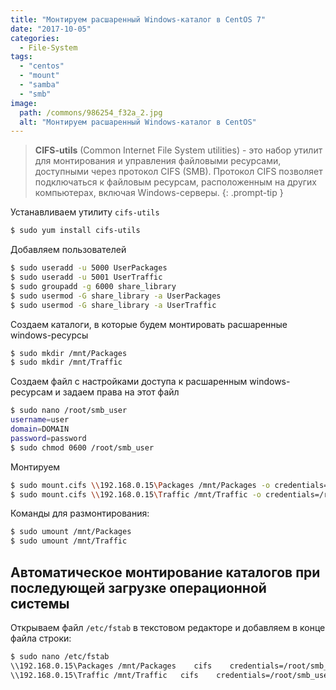 ```yaml
---
title: "Монтируем расшаренный Windows-каталог в CentOS 7"
date: "2017-10-05"
categories: 
  - File-System
tags: 
  - "centos"
  - "mount"
  - "samba"
  - "smb"
image:
  path: /commons/986254_f32a_2.jpg
  alt: "Монтируем расшаренный Windows-каталог в CentOS"
---
```


> **CIFS-utils** (Common Internet File System utilities) - это набор утилит для монтирования и управления файловыми ресурсами, доступными через протокол CIFS (SMB). Протокол CIFS позволяет подключаться к файловым ресурсам, расположенным на других компьютерах, включая Windows-серверы.
{: .prompt-tip }

Устанавливаем утилиту `cifs-utils`

```sh
$ sudo yum install cifs-utils
```

Добавляем пользователей

```sh
$ sudo useradd -u 5000 UserPackages
$ sudo useradd -u 5001 UserTraffic
$ sudo groupadd -g 6000 share_library
$ sudo usermod -G share_library -a UserPackages
$ sudo usermod -G share_library -a UserTraffic
```

Создаем каталоги, в которые будем монтировать расшаренные windows-ресурсы

```sh
$ sudo mkdir /mnt/Packages
$ sudo mkdir /mnt/Traffic
```

Создаем файл с настройками доступа к расшаренным windows-ресурсам и задаем права на этот файл

```sh
$ sudo nano /root/smb_user
username=user
domain=DOMAIN
password=password
$ sudo chmod 0600 /root/smb_user
```

Монтируем

```sh
$ sudo mount.cifs \\192.168.0.15\Packages /mnt/Packages -o credentials=/root/smb_user,uid=5000,gid=6000
$ sudo mount.cifs \\192.168.0.15\Traffic /mnt/Traffic -o credentials=/root/smb_user,uid=5001,gid=6000
```

Команды для размонтирования:

```sh
$ sudo umount /mnt/Packages
$ sudo umount /mnt/Traffic
```

## Автоматическое монтирование каталогов при последующей загрузке операционной системы

Открываем файл `/etc/fstab` в текстовом редакторе и добавляем в конце файла строки:

```sh
$ sudo nano /etc/fstab
\\192.168.0.15\Packages /mnt/Packages    cifs    credentials=/root/smb_user,uid=5000,gid=6000 0 0
\\192.168.0.15\Traffic /mnt/Traffic   cifs    credentials=/root/smb_user,uid=5001,gid=6000 0 0
```
